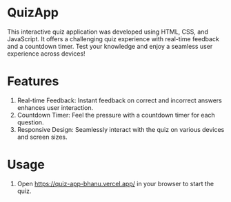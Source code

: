 # QuizApp
This interactive quiz application was developed using HTML, CSS, and JavaScript. 
It offers a challenging quiz experience with real-time feedback and a countdown timer. 
Test your knowledge and enjoy a seamless user experience across devices!
# Features
1. Real-time Feedback: Instant feedback on correct and incorrect answers enhances user interaction.
2. Countdown Timer: Feel the pressure with a countdown timer for each question.
3. Responsive Design: Seamlessly interact with the quiz on various devices and screen sizes.
# Usage
1. Open https://quiz-app-bhanu.vercel.app/ in your browser to start the quiz.


